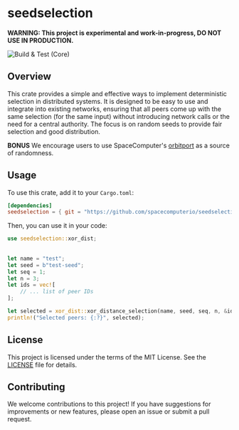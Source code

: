 # seedselection

**WARNING: This project is experimental and work-in-progress, DO NOT USE IN PRODUCTION.**

![Build & Test (Core)](https://github.com/spacecomputerio/seedselection/actions/workflows/build_test.yml/badge.svg?branch=main)

## Overview

This crate provides a simple and effective ways to implement deterministic selection in distributed systems. It is designed to be easy to use and integrate into existing networks, ensuring that all peers come up with the same selection (for the same input) without introducing network calls or the need for a central authority.
The focus is on random seeds to provide fair selection and good distribution.

**BONUS** We encourage users to use SpaceComputer's [orbitport](https://docs.spacecomputer.io/orbitport) as a source of randomness.

## Usage

To use this crate, add it to your `Cargo.toml`:

```toml
[dependencies]
seedselection = { git = "https://github.com/spacecomputerio/seedselection.git", tag = "v0.1.0" }
```

Then, you can use it in your code:

```rust
use seedselection::xor_dist;
    
        
let name = "test";
let seed = b"test-seed";
let seq = 1;
let n = 3;
let ids = vec![
    // ... list of peer IDs
];

let selected = xor_dist::xor_distance_selection(name, seed, seq, n, &ids).unwrap();
println!("Selected peers: {:?}", selected);
```

## License

This project is licensed under the terms of the MIT License. See the [LICENSE](LICENSE) file for details.

## Contributing

We welcome contributions to this project! If you have suggestions for improvements or new features, please open an issue or submit a pull request.
